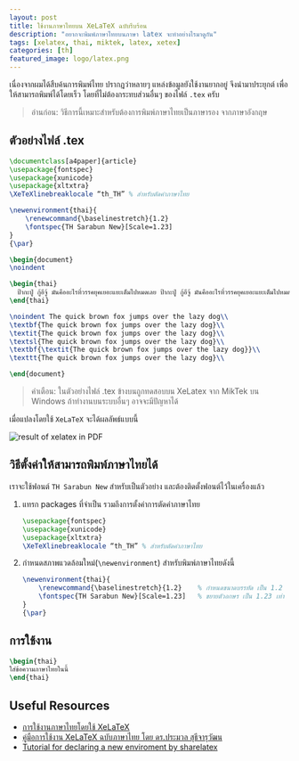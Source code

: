 ```yaml
---
layout: post
title: ใช้งานภาษาไทยบน XeLaTeX ฉบับรีบร้อน
description: "อยากจะพิมพ์ภาษาไทยบนภาษา latex จะทำอย่างไรมาดูกัน"
tags: [xelatex, thai, miktek, latex, xetex]
categories: [th]
featured_image: logo/latex.png
---
```


เนื่องจากผมได้สืบค้นการพิมพ์ไทย ปรากฎว่าหลายๆ แหล่งข้อมูลยังใช้งานยากอยู่ จึงนำมาประยุกต์ เพื่อให้สามารถพิมพ์ได้โดยเร็ว โดยที่ไม่ต้องกระทบส่วนอื่นๆ ของไฟล์ `.tex` ครับ

> อ่านก่อน: วิธีการนี้เหมาะสำหรับต้องการพิมพ์ภาษาไทยเป็นภาษารอง จากภาษาอังกฤษ


## ตัวอย่างไฟล์ .tex

```latex
\documentclass[a4paper]{article}
\usepackage{fontspec}
\usepackage{xunicode}
\usepackage{xltxtra}
\XeTeXlinebreaklocale “th_TH” % สำหรับตัดคำภาษาไทย

\newenvironment{thai}{
    \renewcommand{\baselinestretch}{1.2} 
    \fontspec{TH Sarabun New}[Scale=1.23]
}
{\par}

\begin{document}
\noindent

\begin{thai}
  ป้ากะปู่ กู้อีจู้ มันคืออะไรที่วรรคยุคเยอะแยะเต็มไปหมดเลย ป้ากะปู่ กู้อีจู้ มันคืออะไรที่วรรคยุคเยอะแยะเต็มไปหมดเลย ป้ากะปู่ กู้อีจู้ มันคืออะไรที่วรรคยุคเยอะแยะเต็มไปหมดเลย ป้ากะปู่ กู้อีจู้ มันคืออะไรที่วรรคยุคเยอะแยะเต็มไปหมดเลย\\
\end{thai}

\noindent The quick brown fox jumps over the lazy dog\\
\textbf{The quick brown fox jumps over the lazy dog}\\
\textit{The quick brown fox jumps over the lazy dog}\\
\textsl{The quick brown fox jumps over the lazy dog}\\
\textbf{\textit{The quick brown fox jumps over the lazy dog}}\\
\texttt{The quick brown fox jumps over the lazy dog}\\

\end{document}
```

> คำเตือน: ในตัวอย่างไฟล์ .tex ข้างบนถูกทดสอบบน XeLatex จาก MikTek บน Windows ถ้าทำงานบนระบบอื่นๆ อาจจะมีปัญหาได้

เมื่อแปลงโดยใช้ `XeLaTeX` จะได้ผลลัพธ์แบบนี้

![result of xelatex in PDF]({{site.image_prefix}}/2016-03-05-quickly-use-thai-for-xelatex-th.png)

## วิธีตั้งค่าให้สามารถพิมพ์ภาษาไทยได้
เราจะใช้ฟอนต์ `TH Sarabun New` สำหรับเป็นตัวอย่าง และต้องติดตั้งฟอนต์ไว้ในเครื่องแล้ว

1. แทรก packages ที่จำเป็น รวมถึงการตั้งค่าการตัดคำภาษาไทย

    ```latex
    \usepackage{fontspec}
    \usepackage{xunicode}
    \usepackage{xltxtra}
    \XeTeXlinebreaklocale “th_TH” % สำหรับตัดคำภาษาไทย
    ```
    
2. กำหนดสภาพแวดล้อมใหม่(`\newenvironment`) สำหรับพิมพ์ภาษาไทยดังนี้

    ```latex
    \newenvironment{thai}{
        \renewcommand{\baselinestretch}{1.2}    % กำหนดขนาดบรรทัด เป็น 1.2
        \fontspec{TH Sarabun New}[Scale=1.23]   % ขยายตัวอกษร เป็น 1.23 เท่า
    }
    {\par}
    ```
    
## การใช้งาน

```latex
\begin{thai}
ใส่ข้อความภาษาไทยในนี้
\end{thai}
```

## Useful Resources
- [การใช้งานภาษาไทยโดยใช้ XeLaTeX](https://thailatex.wordpress.com/miktex-27-xetex-with-thai/)
- [คู่มือการใช้งาน XeLaTeX ฉบับภาษาไทย โดย ดร.ประมวล สุธีจารุวัฒน ](http://www.ie.eng.chula.ac.th/~pramual/books/XeTeX/)
- [Tutorial for declaring a new enviroment by sharelatex](https://www.sharelatex.com/learn/Environments)
